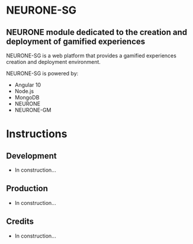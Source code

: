 # NEURONE-SG
<!-- ## Módulo de NEURONE para creación y despliegue de experiencias ludificadas -->
## NEURONE module dedicated to the creation and deployment of gamified experiences

<!-- NEURONE-SG es una plataforma *web* perteneciente al ecosistema NEURONE que permite crear y desplegar experiencias ludificadas. -->
NEURONE-SG is a web platform that provides a gamified experiences creation and deployment environment.

NEURONE-SG is powered by:
- Angular 10
- Node.js
- MongoDB
- NEURONE
- NEURONE-GM

# Instructions
## Development
- In construction...

## Production
- In construction...

## Credits
- In construction...